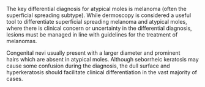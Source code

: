 The key differential diagnosis for atypical moles is melanoma (often the superficial spreading subtype). While dermoscopy is considered a useful tool to differentiate superficial spreading melanoma and atypical moles, where there is clinical concern or uncertainty in the differential diagnosis, lesions must be managed in line with guidelines for the treatment of melanomas.

Congenital nevi usually present with a larger diameter and prominent hairs which are absent in atypical moles. Although seborrheic keratosis may cause some confusion during the diagnosis, the dull surface and hyperkeratosis should facilitate clinical differentiation in the vast majority of cases.